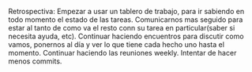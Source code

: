 Retrospectiva:
Empezar a usar un tablero de trabajo, para ir sabiendo en todo momento el estado de las tareas.
Comunicarnos mas seguido para estar al tanto de como va el resto conn su tarea en particular(saber si necesita ayuda, etc).
Continuar haciendo encuentros para discutir como vamos, ponernos al día y ver lo que tiene cada hecho uno hasta el momento.
Continuar haciendo las reuniones weekly.
Intentar de hacer menos commits.

